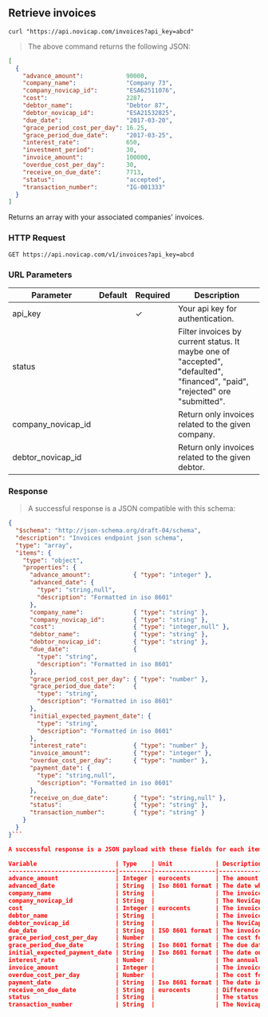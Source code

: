 ## Retrieve invoices

```shell
curl "https://api.novicap.com/invoices?api_key=abcd"
```

> The above command returns the following JSON:

```json
[
  {
    "advance_amount":            90000,
    "company_name":              "Company 73",
    "company_novicap_id":        "ESA62511076",
    "cost":                      2287,
    "debtor_name":               "Debtor 87",
    "debtor_novicap_id":         "ESA21532825",
    "due_date":                  "2017-03-20",
    "grace_period_cost_per_day": 16.25,
    "grace_period_due_date":     "2017-03-25",
    "interest_rate":             650,
    "investment_period":         30,
    "invoice_amount":            100000,
    "overdue_cost_per_day":      30,
    "receive_on_due_date":       7713,
    "status":                    "accepted",
    "transaction_number":        "IG-001333"
  }
]
```

Returns an array with your associated companies' invoices.

### HTTP Request

`GET https://api.novicap.com/v1/invoices?api_key=abcd`

### URL Parameters

Parameter          | Default | Required | Description
-------------------|---------|----------|---------------------------------------------------------------------------------------------------------------------------
api_key            |         | ✓        | Your api key for authentication.
status             |         |          | Filter invoices by current status. It maybe one of "accepted", "defaulted", "financed", "paid", "rejected" ore "submitted".
company_novicap_id |         |          | Return only invoices related to the given company.
debtor_novicap_id  |         |          | Return only invoices related to the given debtor.

### Response

> A successful response is a JSON compatible with this schema:

```json
{
  "$schema": "http://json-schema.org/draft-04/schema",
  "description": "Invoices endpoint json schema",
  "type": "array",
  "items": {
    "type": "object",
    "properties": {
      "advance_amount":            { "type": "integer" },
      "advanced_date": {
        "type": "string,null",
        "description": "Formatted in iso 8601"
      },
      "company_name":              { "type": "string" },
      "company_novicap_id":        { "type": "string" },
      "cost":                      { "type": "integer,null" },
      "debtor_name":               { "type": "string" },
      "debtor_novicap_id":         { "type": "string" },
      "due_date":                  {
        "type": "string",
        "description": "Formatted in iso 8601"
      },
      "grace_period_cost_per_day": { "type": "number" },
      "grace_period_due_date":     {
        "type": "string",
        "description": "Formatted in iso 8601"
      },
      "initial_expected_payment_date": {
        "type": "string",
        "description": "Formatted in iso 8601"
      },
      "interest_rate":             { "type": "number" },
      "invoice_amount":            { "type": "integer" },
      "overdue_cost_per_day":      { "type": "number" },
      "payment_date": {
        "type": "string,null",
        "description": "Formatted in iso 8601"
      },
      "receive_on_due_date":       { "type": "string,null" },
      "status":                    { "type": "string" },
      "transaction_number":        { "type": "string" }
    }
  }
}```

A successful response is a JSON payload with these fields for each item:

Variable                      | Type    | Unit            | Description
------------------------------|---------|-----------------|---------------------------------------------------------------------------------------------------------------------------------------------------------------------------------------------------------
advance_amount                | Integer | eurocents       | The amount advanced to the company.
advanced_date                 | String  | Iso 8601 format | The date when NoviCap advanced the invoice to the company.
company_name                  | String  |                 | The invoice's company's name
company_novicap_id            | String  |                 | The NoviCap ID of the invoice's company.
cost                          | Integer | eurocents       | The invoice's cost.
debtor_name                   | String  |                 | The invoice's debtor's name
debtor_novicap_id             | String  |                 | The NoviCap ID of the invoice's debtor.
due_date                      | String  | ISO 8601 format | The invoice's due date
grace_period_cost_per_day     | Number  |                 | The cost for every day in the grace period.
grace_period_due_date         | String  | Iso 8601 format | The due date for the grace period.
initial_expected_payment_date | String  | Iso 8601 format | The date on which the debtor should pay the invoice to NoviCap.
interest_rate                 | Number  |                 | The annual interest for the advanced amount.
invoice_amount                | Integer |                 | The invoice's amount
overdue_cost_per_day          | Number  |                 | The cost for every day in the overdue period.
payment_date                  | String  | Iso 8601 format | The date in which the debtor paid to NoviCap.
receive_on_due_date           | String  | eurocents       | Difference between what the debtor paid to NoviCap and what the company has to pay back to NoviCap. When the invoice is paid, NoviCap deducts what the company owes and gives the remaining amount back.
status                        | String  |                 | The status of the invoice. One of: "accepted", "defaulted", "financed", "paid", "rejected" ore "submitted".
transaction_number            | String  |                 | The Novicap ID of the transaction.
